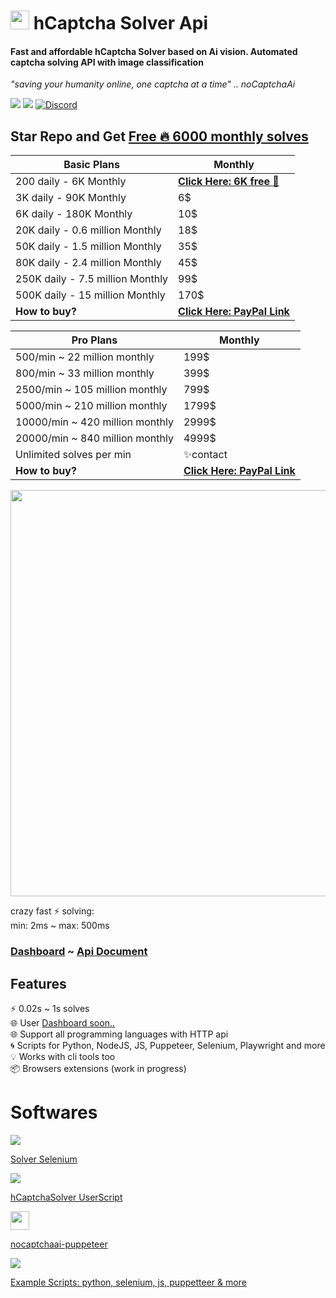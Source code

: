 <p>
<h1><img src="https://avatars.githubusercontent.com/u/110127579" width="30px" /> hCaptcha Solver Api </h1>
<h4>Fast and affordable hCaptcha Solver based on Ai vision. Automated captcha solving API with image classification</h4>
<i>"saving your humanity online, one captcha at a time" .. noCaptchaAi</i>
</p>

<p>
<a href="https://t.me/noCaptchaAi" target="_blank"><img src="https://img.shields.io/badge/Telegram-2CA5E0?style=for-the-badge&logo=telegram&logoColor=white"></a>
<a href="https://discord.gg/E7FfzhZqzA" target="_blank"><img src="https://img.shields.io/badge/Discord-7289DA?style=for-the-badge&logo=discord&logoColor=white"></a>
<a href="https://discord.gg/E7FfzhZqzA"><img alt="Discord" src="https://img.shields.io/discord/994856206525018112"></a>
</p>


<h2> Star Repo and Get  
<a href="https://nocaptchaai.com/register">Free 🔥 6000 monthly solves</a></h2>
<p>

| Basic Plans | Monthly |
| ------------- | ------- | 
| 200 daily - 6K Monthly    | <a href="https://nocaptchaai.com/register">**Click Here: 6K free** 💙</a></h2>     |
| 3K daily - 90K Monthly     | 6$      |
| 6K daily - 180K Monthly     | 10$     | 
| 20K daily - 0.6 million Monthly    | 18$     | 
| 50K daily - 1.5 million Monthly    | 35$     | 
| 80K daily - 2.4 million Monthly   | 45$     |
| 250K daily - 7.5 million Monthly   | 99$     |
| 500K daily - 15 million Monthly  | 170$    |
| **How to buy?**   | **<a href="https://nocaptchaai.com/buy.html">Click Here: PayPal Link</a>**    |

| Pro Plans | Monthly   |
| ------------- | ------- | 
| 500/min ~ 22 million monthly | 199$      |
| 800/min ~ 33 million monthly  | 399$      |
| 2500/min ~ 105 million monthly | 799$      |
| 5000/min ~ 210 million monthly | 1799$     |
| 10000/min ~ 420 million monthly | 2999$     |
| 20000/min ~ 840 million monthly | 4999$     |
| Unlimited solves per min  | ✨contact |
| **How to buy?**   | **<a href="https://nocaptchaai.com/buy.html">Click Here: PayPal Link</a>**    |

</p>

<img src="https://user-images.githubusercontent.com/4178343/180646819-324163a8-0c4c-4571-b01c-2f98ab8a1127.gif" width="650">


crazy fast ⚡ solving: <br>
min: 2ms ~ max: 500ms

### [Dashboard](https://dash.nocaptchaai.com) ~ [Api Document](https://docs.nocaptchaai.com)
</p>











## Features

⚡ 0.02s ~ 1s solves \
🌐 User [Dashboard soon..](https://dash.nocaptchaai.com/) \
🌐 Support all programming languages with HTTP api \
🌀 Scripts for Python, NodeJS, JS, Puppeteer, Selenium, Playwright and more \
💡 Works with cli tools too \
📦️ Browsers extensions (work in progress)



# Softwares

<p>
<img src="https://img.icons8.com/fluency/48/000000/selenium-test-automation.png"/>

[Solver Selenium](https://github.com/Hammad69275/NoCaptchaSolver)

<img src="https://img.icons8.com/fluency/48/000000/javascript.png"/>

[hCaptchaSolver UserScript](https://github.com/noCaptchaAi/hCaptchaSolver.user.js)

<img src="https://user-images.githubusercontent.com/10379601/29446482-04f7036a-841f-11e7-9872-91d1fc2ea683.png" width="30px">

[nocaptchaai-puppeteer](https://github.com/noCaptchaAi/nocaptchaai-puppeteer)
  
<img src="https://img.icons8.com/external-flaticons-lineal-color-flat-icons/38/000000/external-javascript-computer-programming-icons-flaticons-lineal-color-flat-icons.png"/>
  
[Example Scripts: python, selenium, js, puppetteer & more ](https://github.com/shimuldn/hCaptchaSolverApi/tree/main/usage_examples)

</p>
